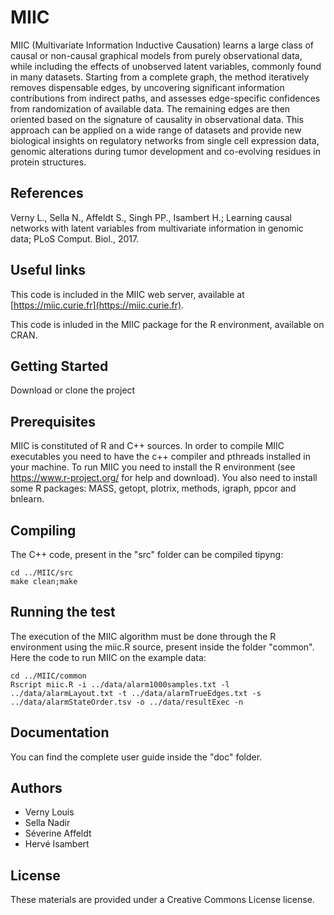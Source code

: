 # MIIC
MIIC (Multivariate Information Inductive Causation) learns a large class of causal or non-causal graphical models from purely observational data, while including the effects of unobserved latent variables, commonly found in many datasets. Starting from a complete graph, the method iteratively removes dispensable edges, by uncovering significant information contributions from indirect paths, and assesses edge-specific confidences from randomization of available data. The remaining edges are then oriented based on the signature of causality in observational data. This approach can be applied on a wide range of datasets and provide new biological insights on regulatory networks from single cell expression data, genomic alterations during tumor development and co-evolving residues in protein structures.

## References
Verny L., Sella N., Affeldt S., Singh PP., Isambert H.; Learning causal networks with latent variables from multivariate information in genomic data;  PLoS Comput. Biol., 2017.

## Useful links
This code is included in the MIIC web server, available at [https://miic.curie.fr](https://miic.curie.fr).

This code is inluded in the MIIC package for the R environment, available on CRAN.

## Getting Started
Download or clone the project 

## Prerequisites
MIIC is constituted of R and C++ sources. In order to compile MIIC executables you need to have the c++ compiler and pthreads installed in your machine. 
To run MIIC you need to install the R environment (see https://www.r-project.org/ for help and download). You also need to install some R packages: MASS, getopt, plotrix, methods, igraph, ppcor and bnlearn. 

## Compiling
The C++ code, present in the "src" folder can be compiled tipyng:
```
cd ../MIIC/src
make clean;make
```
## Running the test
The execution of the MIIC algorithm must be done through the R environment using the miic.R source, present inside the folder "common". Here the code to run MIIC on the example data:
```
cd ../MIIC/common
Rscript miic.R -i ../data/alarm1000samples.txt -l ../data/alarmLayout.txt -t ../data/alarmTrueEdges.txt -s ../data/alarmStateOrder.tsv -o ../data/resultExec -n
```
## Documentation
You can find the complete user guide inside the "doc" folder.

## Authors
- Verny Louis
- Sella Nadir
- Séverine Affeldt
- Hervé Isambert

## License
These materials are provided under a Creative Commons License license.
